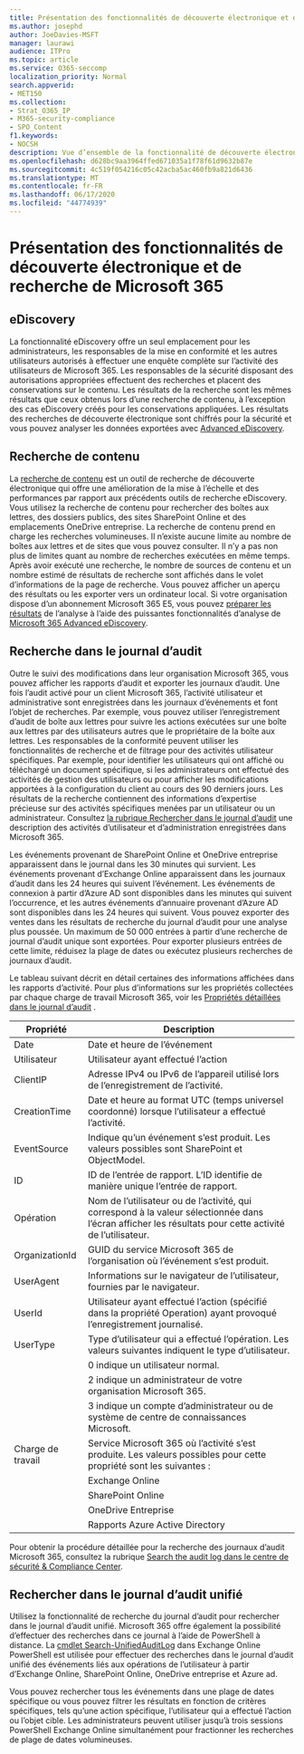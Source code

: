 ```yaml
---
title: Présentation des fonctionnalités de découverte électronique et de recherche de Microsoft 365
ms.author: josephd
author: JoeDavies-MSFT
manager: laurawi
audience: ITPro
ms.topic: article
ms.service: O365-seccomp
localization_priority: Normal
search.appverid:
- MET150
ms.collection:
- Strat_O365_IP
- M365-security-compliance
- SPO_Content
f1.keywords:
- NOCSH
description: Vue d’ensemble de la fonctionnalité de découverte électronique et d’autres fonctionnalités de recherche dans Microsoft 365 pour l’utilisation et la transparence des audits.
ms.openlocfilehash: d628bc9aa3964ffed671035a1f78f61d9632b87e
ms.sourcegitcommit: 4c519f054216c05c42acba5ac460fb9a821d6436
ms.translationtype: MT
ms.contentlocale: fr-FR
ms.lasthandoff: 06/17/2020
ms.locfileid: "44774939"
---
```

# <a name="microsoft-365-ediscovery-and-search-features-overview"></a>Présentation des fonctionnalités de découverte électronique et de recherche de Microsoft 365 

## <a name="ediscovery"></a>eDiscovery

La fonctionnalité eDiscovery offre un seul emplacement pour les administrateurs, les responsables de la mise en conformité et les autres utilisateurs autorisés à effectuer une enquête complète sur l’activité des utilisateurs de Microsoft 365. Les responsables de la sécurité disposant des autorisations appropriées effectuent des recherches et placent des conservations sur le contenu. Les résultats de la recherche sont les mêmes résultats que ceux obtenus lors d’une recherche de contenu, à l’exception des cas eDiscovery créés pour les conservations appliquées. Les résultats des recherches de découverte électronique sont chiffrés pour la sécurité et vous pouvez analyser les données exportées avec [Advanced eDiscovery](https://docs.microsoft.com/microsoft-365/compliance/overview-ediscovery-20).

## <a name="content-search"></a>Recherche de contenu

La [recherche de contenu](https://support.office.com/article/Run-a-Content-Search-in-the-Office-365-Security-Compliance-Center-61852fd9-fe8a-4880-a339-cb19ed3bff4a) est un outil de recherche de découverte électronique qui offre une amélioration de la mise à l’échelle et des performances par rapport aux précédents outils de recherche eDiscovery. Vous utilisez la recherche de contenu pour rechercher des boîtes aux lettres, des dossiers publics, des sites SharePoint Online et des emplacements OneDrive entreprise. La recherche de contenu prend en charge les recherches volumineuses. Il n’existe aucune limite au nombre de boîtes aux lettres et de sites que vous pouvez consulter. Il n’y a pas non plus de limites quant au nombre de recherches exécutées en même temps. Après avoir exécuté une recherche, le nombre de sources de contenu et un nombre estimé de résultats de recherche sont affichés dans le volet d’informations de la page de recherche. Vous pouvez afficher un aperçu des résultats ou les exporter vers un ordinateur local. Si votre organisation dispose d’un abonnement Microsoft 365 E5, vous pouvez [préparer les résultats](https://support.office.com/article/Run-a-Content-Search-in-the-Office-365-Security-Compliance-Center-61852fd9-fe8a-4880-a339-cb19ed3bff4a#prepare) de l’analyse à l’aide des puissantes fonctionnalités d’analyse de [Microsoft 365 Advanced eDiscovery](https://docs.microsoft.com/microsoft-365/compliance/overview-ediscovery-20).

## <a name="audit-log-search"></a>Recherche dans le journal d’audit

Outre le suivi des modifications dans leur organisation Microsoft 365, vous pouvez afficher les rapports d’audit et exporter les journaux d’audit. Une fois l’audit activé pour un client Microsoft 365, l’activité utilisateur et administrative sont enregistrées dans les journaux d’événements et font l’objet de recherches. Par exemple, vous pouvez utiliser l’enregistrement d’audit de boîte aux lettres pour suivre les actions exécutées sur une boîte aux lettres par des utilisateurs autres que le propriétaire de la boîte aux lettres. Les responsables de la conformité peuvent utiliser les fonctionnalités de recherche et de filtrage pour des activités utilisateur spécifiques. Par exemple, pour identifier les utilisateurs qui ont affiché ou téléchargé un document spécifique, si les administrateurs ont effectué des activités de gestion des utilisateurs ou pour afficher les modifications apportées à la configuration du client au cours des 90 derniers jours. Les résultats de la recherche contiennent des informations d’expertise précieuse sur des activités spécifiques menées par un utilisateur ou un administrateur. Consultez [la rubrique Rechercher dans le journal d’audit](https://docs.microsoft.com/microsoft-365/compliance/search-the-audit-log-in-security-and-compliance) une description des activités d’utilisateur et d’administration enregistrées dans Microsoft 365.

Les événements provenant de SharePoint Online et OneDrive entreprise apparaissent dans le journal dans les 30 minutes qui survient. Les événements provenant d’Exchange Online apparaissent dans les journaux d’audit dans les 24 heures qui suivent l’événement. Les événements de connexion à partir d’Azure AD sont disponibles dans les minutes qui suivent l’occurrence, et les autres événements d’annuaire provenant d’Azure AD sont disponibles dans les 24 heures qui suivent. Vous pouvez exporter des ventes dans les résultats de recherche du journal d’audit pour une analyse plus poussée. Un maximum de 50 000 entrées à partir d’une recherche de journal d’audit unique sont exportées. Pour exporter plusieurs entrées de cette limite, réduisez la plage de dates ou exécutez plusieurs recherches de journaux d’audit.

Le tableau suivant décrit en détail certaines des informations affichées dans les rapports d’activité. Pour plus d’informations sur les propriétés collectées par chaque charge de travail Microsoft 365, voir les [Propriétés détaillées dans le journal d’audit](https://docs.microsoft.com/microsoft-365/compliance/detailed-properties-in-the-office-365-audit-log) .

| Propriété | Description |
|----------------|----------------------------------------------------------------------------------------------------------------------|
| Date | Date et heure de l’événement |
| Utilisateur | Utilisateur ayant effectué l’action |
| ClientIP | Adresse IPv4 ou IPv6 de l’appareil utilisé lors de l’enregistrement de l’activité. |
| CreationTime | Date et heure au format UTC (temps universel coordonné) lorsque l’utilisateur a effectué l’activité. |
| EventSource | Indique qu’un événement s’est produit. Les valeurs possibles sont SharePoint et ObjectModel. |
| ID | ID de l’entrée de rapport. L’ID identifie de manière unique l’entrée de rapport. |
| Opération | Nom de l’utilisateur ou de l’activité, qui correspond à la valeur sélectionnée dans l’écran afficher les résultats pour cette activité de l’utilisateur. |
| OrganizationId | GUID du service Microsoft 365 de l’organisation où l’événement s’est produit. |
| UserAgent | Informations sur le navigateur de l’utilisateur, fournies par le navigateur. |
| UserId | Utilisateur ayant effectué l’action (spécifié dans la propriété Operation) ayant provoqué l’enregistrement journalisé. |
| UserType | Type d’utilisateur qui a effectué l’opération. Les valeurs suivantes indiquent le type d’utilisateur. |
|  | 0 indique un utilisateur normal. |
|  | 2 indique un administrateur de votre organisation Microsoft 365. |
|  | 3 indique un compte d’administrateur ou de système de centre de connaissances Microsoft. |
| Charge de travail | Service Microsoft 365 où l’activité s’est produite. Les valeurs possibles pour cette propriété sont les suivantes : |
|  | Exchange Online |
|  | SharePoint Online |
|  | OneDrive Entreprise |
|  | Rapports Azure Active Directory |

Pour obtenir la procédure détaillée pour la recherche des journaux d’audit Microsoft 365, consultez la rubrique [Search the audit log dans le centre de sécurité & Compliance Center](https://docs.microsoft.com/microsoft-365/compliance/search-the-audit-log-in-security-and-compliance).

## <a name="search-unified-audit-log"></a>Rechercher dans le journal d’audit unifié

Utilisez la fonctionnalité de recherche du journal d’audit pour rechercher dans le journal d’audit unifié. Microsoft 365 offre également la possibilité d’effectuer des recherches dans ce journal à l’aide de PowerShell à distance. La [cmdlet Search-UnifiedAuditLog](https://docs.microsoft.com/powershell/module/exchange/policy-and-compliance-audit/Search-UnifiedAuditLog?view=exchange-ps) dans Exchange Online PowerShell est utilisée pour effectuer des recherches dans le journal d’audit unifié des événements liés aux opérations de l’utilisateur à partir d’Exchange Online, SharePoint Online, OneDrive entreprise et Azure ad. 

Vous pouvez rechercher tous les événements dans une plage de dates spécifique ou vous pouvez filtrer les résultats en fonction de critères spécifiques, tels qu’une action spécifique, l’utilisateur qui a effectué l’action ou l’objet cible. Les administrateurs peuvent utiliser jusqu’à trois sessions PowerShell Exchange Online simultanément pour fractionner les recherches de plage de dates volumineuses.